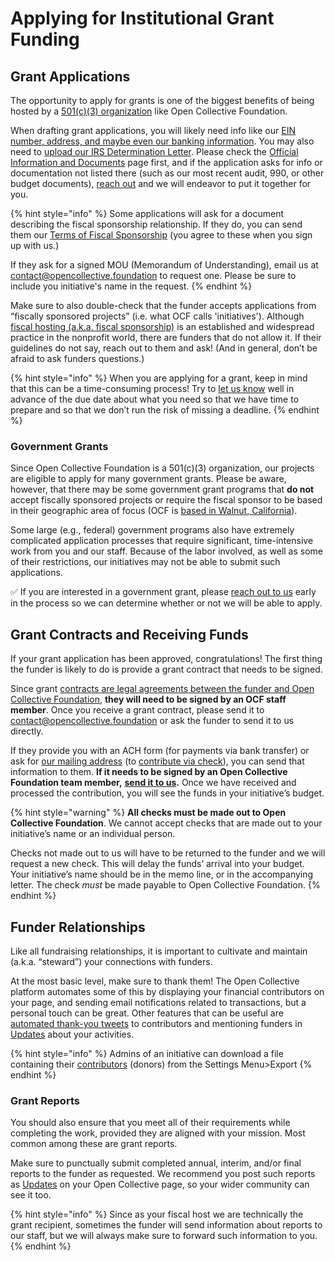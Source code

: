 # Applying for Institutional Grant Funding

## Grant Applications

The opportunity to apply for grants is one of the biggest benefits of being hosted by a [501\(c\)\(3\) organization](https://docs.opencollective.foundation/about/fiscal-hosting#what-does-501-c-3-mean) like Open Collective Foundation.

When drafting grant applications, you will likely need info like our [EIN number, address, and maybe even our banking information](https://docs.opencollective.foundation/about/official-information-and-documents). You may also need to [upload our IRS Determination Letter](https://docs.opencollective.foundation/about/official-information-and-documents). Please check the [Official Information and Documents](https://docs.opencollective.foundation/about/official-information-and-documents) page first, and if the application asks for info or documentation not listed there \(such as our most recent audit, 990, or other budget documents\), [reach out](mailto:contact@opencollective.foundation) and we will endeavor to put it together for you.  

{% hint style="info" %}
Some applications will ask for a document describing the fiscal sponsorship relationship. If they do, you can send them our [Terms of Fiscal Sponsorship](../getting-started/terms.md) \(you agree to these when you sign up with us.\) 

If they ask for a signed MOU \(Memorandum of Understanding\), email us at [contact@opencollective.foundation](mailto:%20contact@opencollective.foundation) to request one. Please be sure to include you initiative's name in the request.
{% endhint %}

Make sure to also double-check that the funder accepts applications from “fiscally sponsored projects” \(i.e. what OCF calls 'initiatives'\). Although [fiscal hosting \(a.k.a. fiscal sponsorship\)](https://docs.opencollective.foundation/about/fiscal-hosting) is an established and widespread practice in the nonprofit world, there are funders that do not allow it. If their guidelines do not say, reach out to them and ask! \(And in general, don’t be afraid to ask funders questions.\)

{% hint style="info" %}
When you are applying for a grant, keep in mind that this can be a time-consuming process! Try to [let us know](mailto:contact@opencollective.foundation) well in advance of the due date about what you need so that we have time to prepare and so that we don’t run the risk of missing a deadline.
{% endhint %}

### **Government Grants**

Since Open Collective Foundation is a 501\(c\)\(3\) organization, our projects are eligible to apply for many government grants. Please be aware, however, that there may be some government grant programs that **do not** accept fiscally sponsored projects or require the fiscal sponsor to be based in their geographic area of focus \(OCF is [based in Walnut, California](https://docs.opencollective.foundation/about/official-information-and-documents#address)\).

Some large \(e.g., federal\) government programs also have extremely complicated application processes that require significant, time-intensive work from you and our staff. Because of the labor involved, as well as some of their restrictions, our initiatives may not be able to submit such applications.

✅ If you are interested in a government grant, please [reach out to us](mailto:contact@opencollective.foundation) early in the process so we can determine whether or not we will be able to apply.

## Grant Contracts and Receiving Funds

If your grant application has been approved, congratulations! The first thing the funder is likely to do is provide a grant contract that needs to be signed.

Since grant [contracts are legal agreements between the funder and Open Collective Foundation](https://docs.opencollective.foundation/how-it-works/processes-and-limitations), **they will need to be signed by an OCF staff member**. Once you receive a grant contract, please send it to [contact@opencollective.foundation](mailto:contact@opencollective.foundation) or ask the funder to send it to us directly.

If they provide you with an ACH form \(for payments via bank transfer\) or ask for [our mailing address](https://docs.opencollective.foundation/about/official-information-and-documents#address) \(to [contribute via check](https://docs.opencollective.foundation/how-it-works/financial-contributions#check-contributions)\), you can send that information to them. **If it needs to be signed by an Open Collective Foundation team member,** [**send it to us**](mailto:contact@opencollective.foundation)**.** Once we have received and processed the contribution, you will see the funds in your initiative’s budget.

{% hint style="warning" %}
**All checks must be made out to Open Collective Foundation**. We cannot accept checks that are made out to your initiative’s name or an individual person.

Checks not made out to us will have to be returned to the funder and we will request a new check. This will delay the funds’ arrival into your budget. Your initiative’s name should be in the memo line, or in the accompanying letter. The check _must_ be made payable to Open Collective Foundation.
{% endhint %}

## Funder Relationships

Like all fundraising relationships, it is important to cultivate and maintain \(a.k.a. “steward”\) your connections with funders.

At the most basic level, make sure to thank them! The Open Collective platform automates some of this by displaying your financial contributors on your page, and sending email notifications related to transactions, but a personal touch can be great. Other features that can be useful are [automated thank-you tweets](https://docs.opencollective.com/help/collectives/integrations#twitter-integration) to contributors and mentioning funders in [Updates](https://docs.opencollective.com/help/collectives/communication#updates) about your activities. 

{% hint style="info" %}
Admins of an initiative can download a file containing their [contributors](https://docs.opencollective.com/help/collectives/data-export#export-csv) \(donors\) from the Settings Menu&gt;Export
{% endhint %}

### **Grant Reports**

You should also ensure that you meet all of their requirements while completing the work, provided they are aligned with your mission. Most common among these are grant reports.

Make sure to punctually submit completed annual, interim, and/or final reports to the funder as requested. We recommend you post such reports as [Updates](https://docs.opencollective.com/help/collectives/communication#updates) on your Open Collective page, so your wider community can see it too.

{% hint style="info" %}
Since as your fiscal host we are technically the grant recipient, sometimes the funder will send information about reports to our staff, but we will always make sure to forward such information to you.
{% endhint %}

